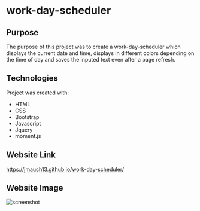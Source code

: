 # work-day-scheduler
## Purpose
The purpose of this project was to create a work-day-scheduler which displays the current date and time, displays in different colors depending on the time of day and saves the inputed text even after a page refresh.
## Technologies
Project was created with:
* HTML
* CSS
* Bootstrap
* Javascript
* Jquery
* moment.js
## Website Link
https://jmauch13.github.io/work-day-scheduler/
## Website Image
![screenshot](https://user-images.githubusercontent.com/96963955/160265496-05ca7eca-d070-4053-899f-c31502aeb27c.png)


